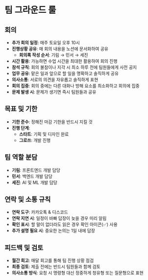 # 팀 그라운드 룰

## 회의

- **추가 회의 일정**: 매주 토요일 오후 10시
- **진행상황 공유**: 매 회의 내용을 노션에 문서화하여 공유
  - **회의록 작성 순서**: 기림 → 민서 → 세진
- **시간 활용**: 가능하면 수업 시간을 최대한 활용하여 회의 진행
- **참석 규칙**: 회의 불참이나 지각 시 최소 하루 전에 팀원들에게 사전 공지
- **업무 공유**: 맡은 일과 앞으로 할 일을 명확하고 솔직하게 공유
- **의사소통**: 서로의 의견을 자유롭고 솔직하게 표현
- **회의 집중**: 회의 중에는 다른 대화나 방해 요소를 최소화하고 회의에 집중
- **문제 발생 시**: 문제가 생기면 즉시 팀원들과 공유

## 목표 및 기한

- **기한 준수**: 정해진 마감 기한을 반드시 지킬 것
- **진행 단계**:
  - **스타트**: 기획 및 디자인 완료
  - **그로쓰**: 개발 진행

## 팀 역할 분담

- **기림**: 프론트엔드 개발 담당
- **민서**: 백엔드 개발 담당
- **세진**: AI 및 ML 개발 담당

## 연락 및 소통 규칙

- **연락 도구**: 카카오톡 & 디스코드
- **연락 지연 시**: 일정이 바빠 답장이 늦을 경우 미리 알림
- **확인 표시**: 할 말이 없더라도 읽은 경우 확인 아이콘(✅) 사용
- **추가 설명 필요 시**: 중요한 논의는 1일 내에 답장

## 피드백 및 검토

- **월간 회고**: 매달 회고를 통해 팀 진행 상황 점검
- **최종 검토**: 제출 전에는 반드시 팀원들과 함께 검토
- **의사소통 방식**: 요청 시 명령형 대신 정중하게 청유형 또는 질문형으로 표현

